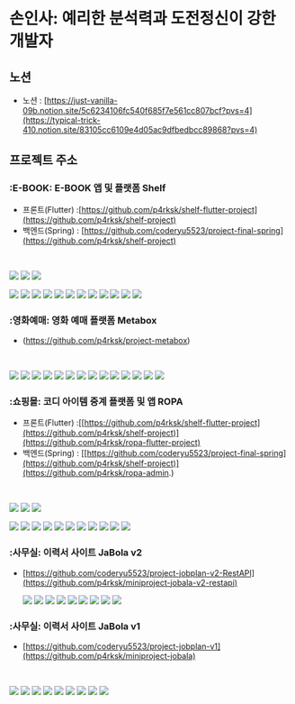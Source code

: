 # 손인사: 예리한 분석력과 도전정신이 강한 개발자
## 노션
- 노션 : [https://just-vanilla-09b.notion.site/5c6234106fc540f685f7e561cc807bcf?pvs=4](https://typical-trick-410.notion.site/83105cc6109e4d05ac9dfbedbcc89868?pvs=4)
## 프로젝트 주소
### :E-BOOK: E-BOOK 앱 및 플랫폼 Shelf
- 프론트(Flutter) :[https://github.com/p4rksk/shelf-flutter-project](https://github.com/p4rksk/shelf-project)
- 백엔드(Spring) : [https://github.com/coderyu5523/project-final-spring](https://github.com/p4rksk/shelf-project)
 <br>
   <p>
   <img src="https://img.shields.io/badge/Flutter-02569B.svg?style=for-the-badge&logo=flutter&logoColor=white"/>
   <img src="https://img.shields.io/badge/Riverpod-42a5f5.svg?style=for-the-badge&logo=riverpod&logoColor=white"/>
   <img src="https://img.shields.io/badge/Dart-0175C2.svg?style=for-the-badge&logo=dart&logoColor=white"/>
   </p>
   <p>
   <img src="https://img.shields.io/badge/Springboot-6DB33F?style=for-the-badge&logo=springboot&logoColor=white"/>
   <img src="https://img.shields.io/badge/BootStrap-8A2BE2?style=for-the-badge&logo=BootStrap&logoColor=white"/>
   <img src="https://img.shields.io/badge/Java-ED8B00?style=for-the-badge&logo=openjdk&logoColor=white"/>
   <img src="https://img.shields.io/badge/JavaScript-F7DF1E?style=for-the-badge&logo=JavaScript&logoColor=white"/>
   <img src="https://img.shields.io/badge/HTML5-E34F26?style=for-the-badge&logo=html5&logoColor=white"/>
   <img src="https://img.shields.io/badge/CSS3-1572B6?style=for-the-badge&logo=css3&logoColor=white"/>
   <img src="https://img.shields.io/badge/mustache-F7DF1E?style=for-the-badge&logo=Mustache&logoColor=white"/>
   <img src="https://img.shields.io/badge/jQuery-0769AD.svg?style=for-the-badge&logo=jquery&logoColor=white"/>
   <img src="https://img.shields.io/badge/Chart.js-FF6384.svg?style=for-the-badge&logo=chartdotjs&logoColor=white"/>
   <img src="https://img.shields.io/badge/H2-FFA500?style=for-the-badge&logo=H2&logoColor=white"/>
   <img src="https://img.shields.io/badge/MySQL-005C84?style=for-the-badge&logo=mysql&logoColor=white"/>
   <img src="https://img.shields.io/badge/REST%20API-412991?style=for-the-badge&logo=api&logoColor=white"/>
   </p>
  
### :영화예매: 영화 예매 플랫폼 Metabox
- (https://github.com/p4rksk/project-metabox)
<br>
  <p>
  <img src="https://img.shields.io/badge/-IntelliJ%20IDEA-blue?style=for-the-badge&logo=intellij-idea&logoColor=white"/>
  <img src="https://img.shields.io/badge/-Cursor%20AI-black?style=for-the-badge&logo=coursera&logoColor=white"/>
  <img src="https://img.shields.io/badge/JavaScript-%23323330.svg?style=for-the-badge&logo=javascript&logoColor=white"/>
  <img src="https://img.shields.io/badge/Java-%23ED8B00.svg?style=for-the-badge&logo=openjdk&logoColor=white"/>
  <img src="https://img.shields.io/badge/-CSS3-blue?style=for-the-badge&logo=css3&logoColor=white"/>
  <img src="https://img.shields.io/badge/-Spring%20Boot-brightgreen?style=for-the-badge&logo=spring&logoColor=white"/>
  <img src="https://img.shields.io/badge/Redis-black?style=for-the-badge&logo=redis&logoColor=white"/>
  <img src="https://img.shields.io/badge/JPA-red?style=for-the-badge&logo=spring&logoColor=white"/>
  <img src="https://img.shields.io/badge/FFmpeg-green?style=for-the-badge&logo=ffmpeg&logoColor=white"/>
  <img src="https://img.shields.io/badge/jQuery-blue?style=for-the-badge&logo=jquery&logoColor=white"/>
  <img src="https://img.shields.io/badge/JUnit-green?style=for-the-badge&logo=junit5&logoColor=white"/>
  <img src="https://img.shields.io/badge/BootStrap-%238511FA.svg?style=for-the-badge&logo=bootstrap&logoColor=white"/>
  <img src="https://img.shields.io/badge/-H2-orange?style=for-the-badge&logo=amazondocumentdb&logoColor=white"/>
  <img src="https://img.shields.io/badge/MySQL-black?style=for-the-badge&logo=mysql&logoColor=white"/>
  </p>

   
### :쇼핑몰: 코디 아이템 중계 플랫폼 및 앱 ROPA
- 프론트(Flutter) :[[https://github.com/p4rksk/shelf-flutter-project](https://github.com/p4rksk/shelf-project)](https://github.com/p4rksk/ropa-flutter-project)
- 백엔드(Spring) : [[https://github.com/coderyu5523/project-final-spring](https://github.com/p4rksk/shelf-project)](https://github.com/p4rksk/ropa-admin.)
 <br>
   <p>
   <img src="https://img.shields.io/badge/Flutter-02569B.svg?style=for-the-badge&logo=flutter&logoColor=white"/>
   <img src="https://img.shields.io/badge/Riverpod-42a5f5.svg?style=for-the-badge&logo=riverpod&logoColor=white"/>
   <img src="https://img.shields.io/badge/Dart-0175C2.svg?style=for-the-badge&logo=dart&logoColor=white"/>
   </p>
   <p>
   <img src="https://img.shields.io/badge/Springboot-6DB33F?style=for-the-badge&logo=springboot&logoColor=white"/>
   <img src="https://img.shields.io/badge/BootStrap-8A2BE2?style=for-the-badge&logo=BootStrap&logoColor=white"/>
   <img src="https://img.shields.io/badge/Java-ED8B00?style=for-the-badge&logo=openjdk&logoColor=white"/>
   <img src="https://img.shields.io/badge/HTML5-E34F26?style=for-the-badge&logo=html5&logoColor=white"/>
   <img src="https://img.shields.io/badge/mustache-F7DF1E?style=for-the-badge&logo=Mustache&logoColor=white"/>
   <img src="https://img.shields.io/badge/Chart.js-FF6384.svg?style=for-the-badge&logo=chartdotjs&logoColor=white"/>
   <img src="https://img.shields.io/badge/H2-FFA500?style=for-the-badge&logo=H2&logoColor=white"/>
   <img src="https://img.shields.io/badge/MySQL-005C84?style=for-the-badge&logo=mysql&logoColor=white"/>
   <img src="https://img.shields.io/badge/REST%20API-412991?style=for-the-badge&logo=api&logoColor=white"/>
   <img src="https://img.shields.io/badge/amazonaws-232F3E?style=for-the-badge&logo=amazonaws&logoColor=white"/>
   <img src="https://img.shields.io/badge/gradle-02303A?style=for-the-badge&logo=gradle&logoColor=white"/>
   </p>
   
### :사무실: 이력서 사이트 JaBola v2
- [https://github.com/coderyu5523/project-jobplan-v2-RestAPI](https://github.com/p4rksk/miniproject-jobala-v2-restapi)
  <br>
   <p>
   <img src="https://img.shields.io/badge/Springboot-6DB33F?style=for-the-badge&logo=springboot&logoColor=white"/>
   <img src="https://img.shields.io/badge/BootStrap-8A2BE2?style=for-the-badge&logo=BootStrap&logoColor=white"/>
   <img src="https://img.shields.io/badge/Java-ED8B00?style=for-the-badge&logo=openjdk&logoColor=white"/>
   <img src="https://img.shields.io/badge/JavaScript-F7DF1E?style=for-the-badge&logo=JavaScript&logoColor=white"/>
   <img src="https://img.shields.io/badge/H2-FFA500?style=for-the-badge&logo=H2&logoColor=white"/>
   <img src="https://img.shields.io/badge/MySQL-005C84?style=for-the-badge&logo=mysql&logoColor=white"/>
   <img src="https://img.shields.io/badge/REST%20API-412991?style=for-the-badge&logo=api&logoColor=white"/>
   <img src="https://img.shields.io/badge/base64-FFA500?style=for-the-badge&logo=base64&logoColor=white"/>
   <img src="https://img.shields.io/badge/Amazonaws-232F3E?style=for-the-badge&logo=amazonaws&logoColor=white"/>
   </p>

  
### :사무실: 이력서 사이트 JaBola v1
- [https://github.com/coderyu5523/project-jobplan-v1](https://github.com/p4rksk/miniproject-jobala)
 <br>
   <p>
   <img src="https://img.shields.io/badge/Springboot-6DB33F?style=for-the-badge&logo=springboot&logoColor=white"/>
   <img src="https://img.shields.io/badge/BootStrap-8A2BE2?style=for-the-badge&logo=BootStrap&logoColor=white"/>
   <img src="https://img.shields.io/badge/Java-ED8B00?style=for-the-badge&logo=openjdk&logoColor=white"/>
   <img src="https://img.shields.io/badge/JavaScript-F7DF1E?style=for-the-badge&logo=JavaScript&logoColor=white"/>
   <img src="https://img.shields.io/badge/H2-FFA500?style=for-the-badge&logo=H2&logoColor=white"/>
   <img src="https://img.shields.io/badge/MySQL-005C84?style=for-the-badge&logo=mysql&logoColor=white"/>
   <img src="https://img.shields.io/badge/HTML5-E34F26?style=for-the-badge&logo=html5&logoColor=white"/>
   <img src="https://img.shields.io/badge/CSS3-1572B6?style=for-the-badge&logo=css3&logoColor=white"/>
   <img src="https://img.shields.io/badge/mustache-F7DF1E?style=for-the-badge&logo=Mustache&logoColor=white"/>
   </p>
